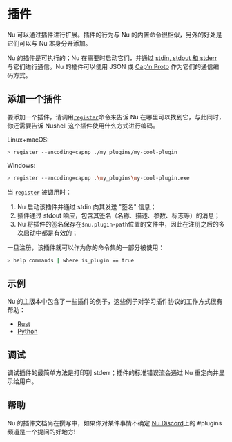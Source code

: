 # 插件

Nu 可以通过插件进行扩展。插件的行为与 Nu 的内置命令很相似，另外的好处是它们可以与 Nu 本身分开添加。

Nu 的插件是可执行的；Nu 在需要时启动它们，并通过 [stdin, stdout 和 stderr](https://en.wikipedia.org/wiki/Standard_streams) 与它们进行通信。Nu 的插件可以使用 JSON 或 [Cap'n Proto](https://capnproto.org/) 作为它们的通信编码方式。

## 添加一个插件

要添加一个插件，请调用[`register`](/commands/docs/register.md)命令来告诉 Nu 在哪里可以找到它，与此同时，你还需要告诉 Nushell 这个插件使用什么方式进行编码。

Linux+macOS:

```bash
> register --encoding=capnp ./my_plugins/my-cool-plugin
```

Windows:

```bash
> register --encoding=capnp .\my_plugins\my-cool-plugin.exe
```

当 [`register`](/commands/docs/register.md) 被调用时：

1. Nu 启动该插件并通过 stdin 向其发送 "签名" 信息；
2. 插件通过 stdout 响应，包含其签名（名称、描述、参数、标志等）的消息；
3. Nu 将插件的签名保存在`$nu.plugin-path`位置的文件中，因此在注册之后的多次启动中都是有效的；

一旦注册，该插件就可以作为你的命令集的一部分被使用：

```bash
> help commands | where is_plugin == true
```

## 示例

Nu 的主版本中包含了一些插件的例子，这些例子对学习插件协议的工作方式很有帮助：

- [Rust](https://github.com/nushell/nushell/tree/main/crates/nu_plugin_example)
- [Python](https://github.com/nushell/nushell/blob/main/crates/nu_plugin_python/plugin.py)

## 调试

调试插件的最简单方法是打印到 stderr；插件的标准错误流会通过 Nu 重定向并显示给用户。

## 帮助

Nu 的插件文档尚在撰写中，如果你对某件事情不确定 [Nu Discord](https://discord.gg/NtAbbGn)上的 #plugins 频道是一个提问的好地方!
